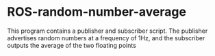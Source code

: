 # ROS-random-number-average
This program contains a publisher and subscriber script. The publisher advertises random numbers at a frequency of 1Hz, and the subscriber outputs the average of the two floating points

